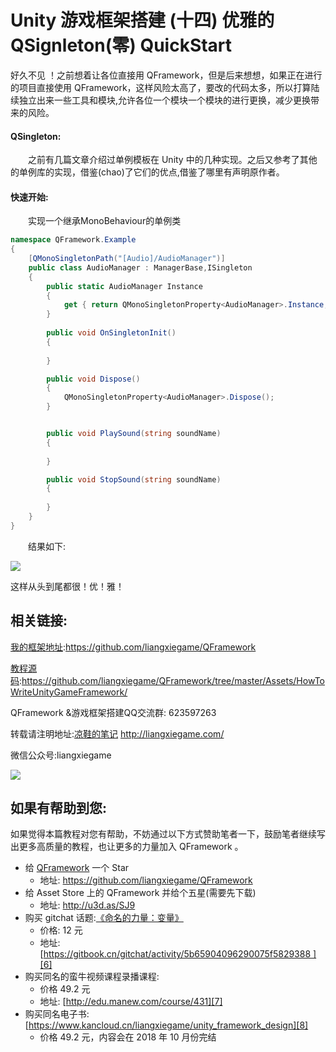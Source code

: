 # Unity 游戏框架搭建 (十四) 优雅的QSignleton(零) QuickStart

好久不见 ！之前想着让各位直接用 QFramework，但是后来想想，如果正在进行的项目直接使用 QFramework，这样风险太高了，要改的代码太多，所以打算陆续独立出来一些工具和模块,允许各位一个模块一个模块的进行更换，减少更换带来的风险。

#### QSingleton:

  之前有几篇文章介绍过单例模板在 Unity 中的几种实现。之后又参考了其他的单例库的实现，借鉴(chao)了它们的优点,借鉴了哪里有声明原作者。

#### 快速开始:

  实现一个继承MonoBehaviour的单例类

```csharp
namespace QFramework.Example
{
	[QMonoSingletonPath("[Audio]/AudioManager")]
	public class AudioManager : ManagerBase,ISingleton
	{
		public static AudioManager Instance
		{
			get { return QMonoSingletonProperty<AudioManager>.Instance; }
		}
		
		public void OnSingletonInit()
		{
			
		}

		public void Dispose()
		{
			QMonoSingletonProperty<AudioManager>.Dispose();
		}


		public void PlaySound(string soundName)
		{
			
		}

		public void StopSound(string soundName)
		{
			
		}
	}
}
```

  结果如下:

![][image-1]

这样从头到尾都很！优！雅！

## 相关链接:
[我的框架地址][1]:https://github.com/liangxiegame/QFramework

[教程源码][2]:https://github.com/liangxiegame/QFramework/tree/master/Assets/HowToWriteUnityGameFramework/

QFramework &游戏框架搭建QQ交流群: 623597263

转载请注明地址:[凉鞋的笔记][3] http://liangxiegame.com/

微信公众号:liangxiegame

![][image-2]

## 如果有帮助到您:
如果觉得本篇教程对您有帮助，不妨通过以下方式赞助笔者一下，鼓励笔者继续写出更多高质量的教程，也让更多的力量加入 QFramework 。

* 给 [QFramework][4] 一个 Star
	* 地址: https://github.com/liangxiegame/QFramework
* 给 Asset Store 上的 QFramework 并给个五星(需要先下载)
	* 地址: http://u3d.as/SJ9
* 购买 gitchat 话题:[《命名的力量：变量》][5]
	* 价格: 12 元
	* 地址: [https://gitbook.cn/gitchat/activity/5b65904096290075f5829388 ][6]
* 购买同名的蛮牛视频课程录播课程: 
	* 价格 49.2 元
	* 地址: [http://edu.manew.com/course/431][7]
* 购买同名电子书:[https://www.kancloud.cn/liangxiegame/unity_framework_design][8]
	* 价格  49.2 元，内容会在 2018 年 10 月份完结

[1]:	https://github.com/liangxiegame/QFramework
[2]:	https://github.com/liangxiegame/QFramework/tree/master/Assets/HowToWriteUnityGameFramework/%0A
[3]:	http://liangxiegame.com/
[4]:	https://github.com/liangxiegame/QFramework
[5]:	https://gitbook.cn/gitchat/activity/5b65904096290075f5829388
[6]:	https://gitbook.cn/gitchat/activity/5b65904096290075f5829388 "https://gitbook.cn/gitchat/activity/5b65904096290075f5829388"
[7]:	http://edu.manew.com/course/431
[8]:	https://www.kancloud.cn/liangxiegame/unity_framework_design

[image-1]:	https://ws4.sinaimg.cn/large/006tKfTcgy1frqa0ikhd4j30fi09k74o.jpg
[image-2]:	https://ws4.sinaimg.cn/large/006tKfTcgy1fryc5skygwj30by0byt9i.jpg